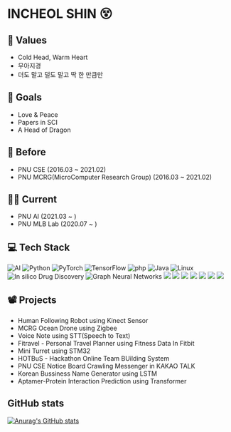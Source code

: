 # INCHEOL SHIN 😵


## 🧠 Values 
* Cold Head, Warm Heart
* 무아지경
* 더도 말고 덜도 말고 딱 한 만큼만

## 🥅 Goals
* Love & Peace
* Papers in SCI
* A Head of Dragon

## 🤸 Before 
* PNU CSE (2016.03 ~ 2021.02)
* PNU MCRG(MicroComputer Research Group) (2016.03 ~ 2021.02)

## 🏃‍♂️ Current 
* PNU AI (2021.03 ~ )
* PNU MLB Lab (2020.07 ~ )

## 💻 Tech Stack 

<img alt="AI" src ="https://img.shields.io/badge/AI-F37626?logo=Jupyter&logoColor=white"/>  <img alt="Python" src ="https://img.shields.io/badge/Python-3776AB.svg?logo=Python&logoColor=white"/> <img alt="PyTorch" src ="https://img.shields.io/badge/PyTorch-EE4C2C.svg?logo=PyTorch&logoColor=white"/> <img alt="TensorFlow" src ="https://img.shields.io/badge/TensorFlow-FF6F00.svg?logo=TensorFlow&logoColor=white"/> <img alt="php" src ="https://img.shields.io/badge/php-777BB4.svg?logo=php&logoColor=white"/> <img alt="Java" src ="https://img.shields.io/badge/Java-007396.svg?logo=Java&logoColor=white"/> <img alt="Linux" src ="https://img.shields.io/badge/Linux-FCC624.svg?logo=Linux&logoColor=white"/> <img alt=" In silico Drug Discovery" src ="https://img.shields.io/badge/In silico Drug Discovery-252B2D?logo=Nucleo&logoColor=white"/> <img alt="Graph Neural Networks" src ="https://img.shields.io/badge/Graph Neural Networks-1A2477?logo=GraphQL&logoColor=white"/> <img src="https://img.shields.io/badge/MySQL-4479A1?logo=mysql&logoColor=white"> <img src="https://img.shields.io/badge/Docker-2496ED?logo=Docker&logoColor=white"> <img src="https://img.shields.io/badge/Kubernetes-326CE5?logo=Kubernetes&logoColor=white"> <img src="https://img.shields.io/badge/Transformer-DD0B78?logo=Starship&logoColor=white"> <img src="https://img.shields.io/badge/NLP-E50914?logo=netflix&logoColor=white"> <img src="https://img.shields.io/badge/Machine Learning-D9272E?logo=mega&logoColor=white"> <img src="https://img.shields.io/badge/C/C++-00599C?logo=C++&logoColor=white"> 

## 📽️ Projects
* Human Following Robot using Kinect Sensor
* MCRG Ocean Drone using Zigbee
* Voice Note using STT(Speech to Text)
* Fitravel - Personal Travel Planner using Fitness Data In Fitbit
* Mini Turret using STM32
* HOTBuS - Hackathon Online Team BUilding System
* PNU CSE Notice Board Crawling Messenger in KAKAO TALK
* Korean Bussiness Name Generator using LSTM
* Aptamer-Protein Interaction Prediction using Transformer

## GitHub stats
[![Anurag's GitHub stats](https://github-readme-stats.vercel.app/api?username=godic97)](https://github.com/깃허브아이디/github-readme-stats)
<!--
**godic97/godic97** is a ✨ _special_ ✨ repository because its `README.md` (this file) appears on your GitHub profile.
